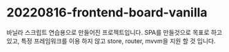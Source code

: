# 20220816-frontend-board-vanilla

바닐라 스크립트 연습용으로 만들어진 프로젝트입니다. SPA를 만들것으로 목표로 하고 있고, 특정 프레임워크를 이용 하지 않고 store, router, mvvm을 지원 할 것 입니다.


